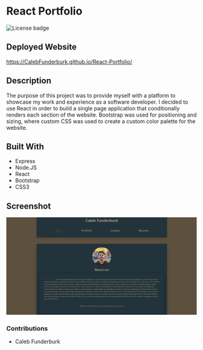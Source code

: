 # React Portfolio

![License badge](https://img.shields.io/badge/license-MIT-blue.svg)

## Deployed Website

https://CalebFunderburk.github.io/React-Portfolio/

## Description

The purpose of this project was to provide myself with a platform to showcase my work and experience as a software developer. I decided to use React in order to build a single page application that conditionally renders each section of the website. Bootstrap was used for positioning and sizing, where custom CSS was used to create a custom color palette for the website.

## Built With

- Express
- Node.JS
- React
- Bootstrap
- CSS3

## Screenshot

![Screenshot of website](./src/assets/images/screenshot.png)

### Contributions

- Caleb Funderburk